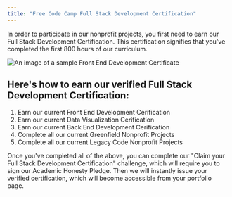 ```yaml
---
title: "Free Code Camp Full Stack Development Certification"
---
```


In order to participate in our nonprofit projects, you first need to earn our Full Stack Development Certification. This certification signifies that you've completed the first 800 hours of our curriculum.

![An image of a sample Front End Development Certificate](//discourse-user-assets.s3.amazonaws.com/original/2X/1/1150a2e2473730df906909f820e3d8fdf54d6c14.png)

## Here's how to earn our verified Full Stack Development Certification:

1.  Earn our current Front End Development Cerification
2.  Earn our current Data Visualization Cerification
3.  Earn our current Back End Development Cerification
4.  Complete all our current Greenfield Nonprofit Projects
5.  Complete all our current Legacy Code Nonprofit Projects

Once you've completed all of the above, you can complete our "Claim your Full Stack Development Certification" challenge, which will require you to sign our Academic Honesty Pledge. Then we will instantly issue your verified certification, which will become accessible from your portfolio page.
